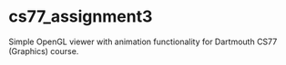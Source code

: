 cs77_assignment3
================

Simple OpenGL viewer with animation functionality for Dartmouth CS77 (Graphics) course.
